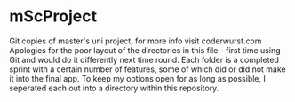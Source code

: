 # mScProject
Git copies of master's uni project, for more info visit coderwurst.com
Apologies for the poor layout of the directories in this file - first time using Git and would do
it differently next time round. Each folder is a completed sprint with a certain number
of features, some of which did or did not make it into the final app. To keep my options 
open for as long as possible, I seperated each out into a directory within this repository.
